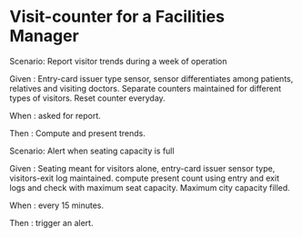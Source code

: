 # Visit-counter for a Facilities Manager

Scenario: Report visitor trends during a week of operation

  Given : Entry-card issuer type sensor,
  sensor differentiates among patients, relatives and visiting doctors.
  Separate counters maintained for different types of visitors.
  Reset counter everyday.
  
  When : asked for report.
  
  Then : Compute and present trends.

Scenario: Alert when seating capacity is full

  Given : Seating meant for visitors alone, entry-card issuer
  sensor type, visitors-exit log maintained. compute present
  count using entry and exit logs and check with maximum
  seat capacity. Maximum city capacity filled.
  
  When : every 15 minutes.
  
  Then : trigger an alert.

